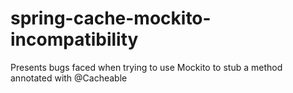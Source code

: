 # spring-cache-mockito-incompatibility
Presents bugs faced when trying to use Mockito to stub a method annotated with @Cacheable
